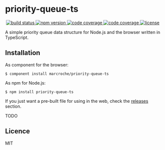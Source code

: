 # priority-queue-ts

<p align="center">
  <a href="https://travis-ci.org/marcroche/priority-queue-ts">
    <img src="https://api.travis-ci.org/marcroche/priority-queue-ts.svg?branch=master"
         alt="build status">
  </a>
  <a href="https://www.npmjs.com/package/priority-queue-ts">
    <img src="https://img.shields.io/npm/v/priority-queue-ts.svg"
         alt="npm version">
  </a>
  <a href="https://coveralls.io/r/marcroche/priority-queue-ts?branch=master">
    <img src="https://img.shields.io/coveralls/marcroche/priority-queue-ts.svg?style=flat"
         alt="code coverage">
  </a>
  <a href="https://npmjs.org/package/priority-queue-ts">
    <img src="https://img.shields.io/npm/dm/priority-queue-ts.svg?style=flat"
         alt="code coverage">
  </a>
  <a href="https://github.com/marcroche/priority-queue-ts/blob/master/LICENSE.md">
    <img src="https://img.shields.io/npm/l/priority-queue-ts.svg"
         alt="license">
  </a>
</p>

A simple priority queue data structure for Node.js and the browser written in TypeScript.

## Installation

As component for the browser:

```
$ component install marcroche/priority-queue-ts
```

As npm for Node.js:

```
$ npm install priority-queue-ts
```

If you just want a pre-built file for using in the web, check the [releases](
https://github.com/marcroche/priority-queue-ts/releases) section.

TODO

## Licence

MIT


[coveralls-image]: https://img.shields.io/coveralls/marcroche/priority-queue-ts.svg?style=flat
[coveralls-url]: https://coveralls.io/r/marcroche/priority-queue-ts?branch=master